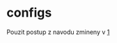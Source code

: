 # configs

Pouzit postup z navodu zmineny v [1]

[1]: https://www.digitalocean.com/community/tutorials/how-to-use-git-to-manage-your-user-configuration-files-on-a-linux-vps
